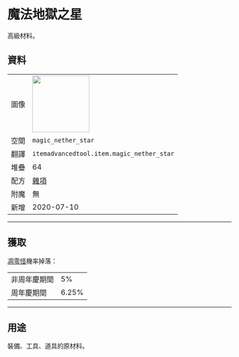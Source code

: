 # 魔法地獄之星
高級材料。

## 資料
<table>
    <tr><td>圖像</td><td><img src="https://i.imgur.com/IWZz8YM.png" width="128"/></td></tr>
    <tr><td>空間</td><td><code>magic_nether_star</code></td></tr>
    <tr><td>翻譯</td><td><code>itemadvancedtool.item.magic_nether_star</code></td></tr>
    <tr><td>堆疊</td><td>64</td></tr>
    <tr><td>配方</td><td><a href="https://minecraft.fandom.com/zh/wiki/合成/雜項配方">雜項</a></td></tr>
    <tr><td>附魔</td><td>無</td></tr>
    <tr><td>新增</td><td>2020-07-10</td></tr>
</table>
  
---

## 獲取
[凋零怪](https://minecraft.fandom.com/zh/wiki/凋零怪)機率掉落：

<table>
    <tr><td>非周年慶期間</td><td>5%</td></tr>
    <tr><td>周年慶期間</td><td>6.25%</td></tr>
</table>

  
---

## 用途
裝備、工具、道具的原材料。
